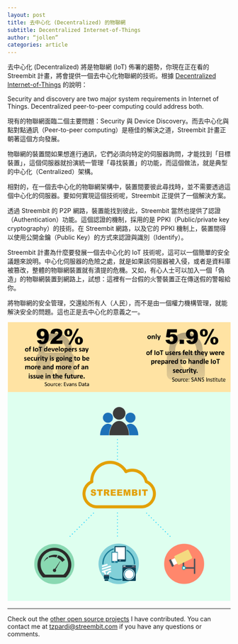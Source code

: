```yaml
---
layout: post
title: 去中心化 (Decentralized) 的物聯網
subtitle: Decentralized Internet-of-Things
author: “jollen”
categories: article
---
```



去中心化 (Decentralized) 將是物聯網 (IoT) 佈署的趨勢，你現在正在看的 Streembit 計畫，將會提供一個去中心化物聯網的技術。根據 [Decentralized Internet-of-Things](http://streembit.github.io/2016-05-12-Decentralized-Internet-of-Things/) 的說明：

Security and discovery are two major system requirements in Internet of Things. Decentralized peer-to-peer computing could address both. 

現有的物聯網面臨二個主要問題：Security 與 Device Discovery。而去中心化與點對點通訊（Peer-to-peer computing）是極佳的解決之道，Streembit 計畫正朝著這個方向發展。

物聯網的裝置間如果想進行通訊，它們必須向特定的伺服器詢問，才能找到「目標裝置」，這個伺服器就扮演統一管理「尋找裝置」的功能，而這個做法，就是典型的中心化（Centralized）架構。

相對的，在一個去中心化的物聯網架構中，裝置間要彼此尋找時，並不需要透過這個中心化的伺服器。要如何實現這個技術呢，Streembit 正提供了一個解決方案。

透過 Streembit 的 P2P 網路，裝置能找到彼此，Streembit 當然也提供了認證（Authentication）功能。這個認證的機制，採用的是 PPKI（Public/private key cryptography）的技術。在 Streembit 網路，以及它的 PPKI 機制上，裝置間得以使用公開金鑰（Public Key）的方式來認證與識別（Identify）。

Streembit 計畫為什麼要發展一個去中心化的 IoT 技術呢，這可以一個簡單的安全議題來說明。中心化伺服器的危險之處，就是如果該伺服器被入侵，或者是資料庫被篡改，整體的物聯網裝置就有潰提的危機。又如，有心人士可以加入一個「偽造」的物聯網裝置到網路上，試想：這裡有一台假的火警裝置正在傳送假的警報給你。

將物聯網的安全管理，交還給所有人（人民），而不是由一個權力機構管理，就能解決安全的問題。這也正是去中心化的意義之一。

![Streembit IoT](../img/streembit_iot.png)


-------
Check out the [other open source projects](https://github.com/zsoltpardi) I have contributed. You can contact me at tzpardi@streembit.com if you have any questions or comments.
